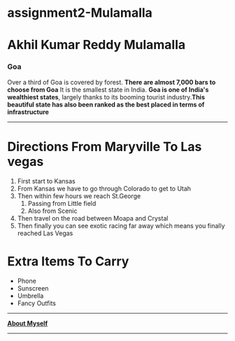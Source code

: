 # assignment2-Mulamalla

# Akhil Kumar Reddy Mulamalla

### Goa

Over a third of Goa is covered by forest. **There are almost 7,000 bars to choose from Goa**   It is the smallest state in India. **Goa is one of India's wealthiest states**, largely thanks to its booming tourist industry.**This beautiful state has also been ranked as the best placed in terms of infrastructure**

***

# Directions From Maryville To Las vegas

1. First start to Kansas 
2. From Kansas we have to go through Colorado to get to Utah
3. Then within few hours we reach St.George
    1. Passing from Little field 
    2. Also from Scenic
4. Then travel on the road between Moapa and Crystal
5. Then finally you can see exotic racing far away which means you finally reached Las Vegas

# Extra Items To Carry 

* Phone
* Sunscreen
* Umbrella
* Fancy Outfits

---

**[About Myself](AboutMe.md)**

---

